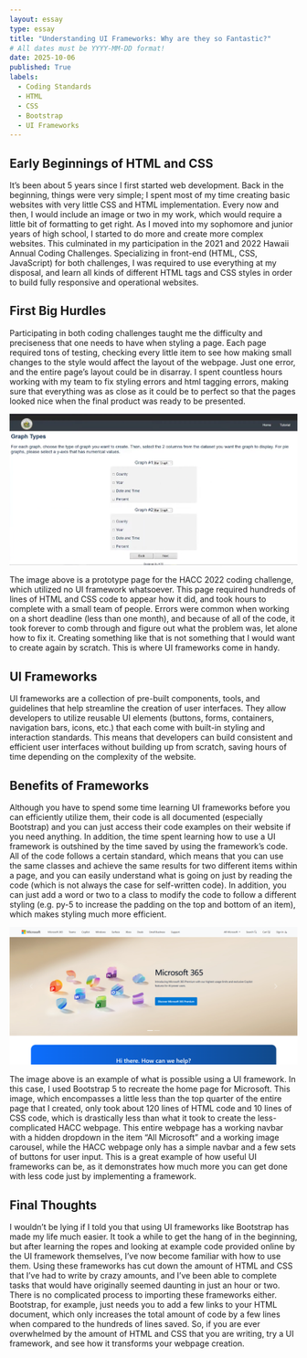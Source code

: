 ```yaml
---
layout: essay
type: essay
title: "Understanding UI Frameworks: Why are they so Fantastic?"
# All dates must be YYYY-MM-DD format!
date: 2025-10-06
published: True
labels:
  - Coding Standards
  - HTML
  - CSS
  - Bootstrap
  - UI Frameworks
---
```


## Early Beginnings of HTML and CSS

It’s been about 5 years since I first started web development. Back in the beginning, things were very simple; I spent most of my time creating basic websites with very little CSS and HTML implementation. Every now and then, I would include an image or two in my work, which would require a little bit of formatting to get right. As I moved into my sophomore and junior years of high school, I started to do more and create more complex websites. This culminated in my participation in the 2021 and 2022 Hawaii Annual Coding Challenges. Specializing in front-end (HTML, CSS, JavaScript) for both challenges, I was required to use everything at my disposal, and learn all kinds of different HTML tags and CSS styles in order to build fully responsive and operational websites.

## First Big Hurdles

Participating in both coding challenges taught me the difficulty and preciseness that one needs to have when styling a page. Each page required tons of testing, checking every little item to see how making small changes to the style would affect the layout of the webpage. Just one error, and the entire page’s layout could be in disarray. I spent countless hours working with my team to fix styling errors and html tagging errors, making sure that everything was as close as it could be to perfect so that the pages looked nice when the final product was ready to be presented.

<div class="text-center pe-4 my-4"><img width="700px" src="../img/E37_UI_Frameworks_Essay_Image_HACCWithoutFramework.png"></div>

The image above is a prototype page for the HACC 2022 coding challenge, which utilized no UI framework whatsoever. This page required hundreds of lines of HTML and CSS code to appear how it did, and took hours to complete with a small team of people. Errors were common when working on a short deadline (less than one month), and because of all of the code, it took forever to comb through and figure out what the problem was, let alone how to fix it. Creating something like that is not something that I would want to create again by scratch. This is where UI frameworks come in handy.

## UI Frameworks

UI frameworks are a collection of pre-built components, tools, and guidelines that help streamline the creation of user interfaces. They allow developers to utilize reusable UI elements (buttons, forms, containers, navigation bars, icons, etc.) that each come with built-in styling and interaction standards. This means that developers can build consistent and efficient user interfaces without building up from scratch, saving hours of time depending on the complexity of the website.

## Benefits of Frameworks

Although you have to spend some time learning UI frameworks before you can efficiently utilize them, their code is all documented (especially Bootstrap) and you can just access their code examples on their website if you need anything. In addition, the time spent learning how to use a UI framework is outshined by the time saved by using the framework’s code. All of the code follows a certain standard, which means that you can use the same classes and achieve the same results for two different items within a page, and you can easily understand what is going on just by reading the code (which is not always the case for self-written code). In addition, you can just add a word or two to a class to modify the code to follow a different styling (e.g. py-5 to increase the padding on the top and bottom of an item), which makes styling much more efficient.

<div class="text-center pe-4 my-4"><img width="700px" src="../img/E37_UI_Frameworks_Essay_Image_MicrosoftWithFramework.png"></div>

The image above is an example of what is possible using a UI framework. In this case, I used Bootstrap 5 to recreate the home page for Microsoft. This image, which encompasses a little less than the top quarter of the entire page that I created, only took about 120 lines of HTML code and 10 lines of CSS code, which is drastically less than what it took to create the less-complicated HACC webpage. This entire webpage has a working navbar with a hidden dropdown in the item “All Microsoft” and a working image carousel, while the HACC webpage only has a simple navbar and a few sets of buttons for user input. This is a great example of how useful UI frameworks can be, as it demonstrates how much more you can get done with less code just by implementing a framework.

## Final Thoughts

I wouldn’t be lying if I told you that using UI frameworks like Bootstrap has made my life much easier. It took a while to get the hang of in the beginning, but after learning the ropes and looking at example code provided online by the UI framework themselves, I’ve now become familiar with how to use them. Using these frameworks has cut down the amount of HTML and CSS that I’ve had to write by crazy amounts, and I’ve been able to complete tasks that would have originally seemed daunting in just an hour or two. There is no complicated process to importing these frameworks either. Bootstrap, for example, just needs you to add a few links to your HTML document, which only increases the total amount of code by a few lines when compared to the hundreds of lines saved. So, if you are ever overwhelmed by the amount of HTML and CSS that you are writing, try a UI framework, and see how it transforms your webpage creation.
